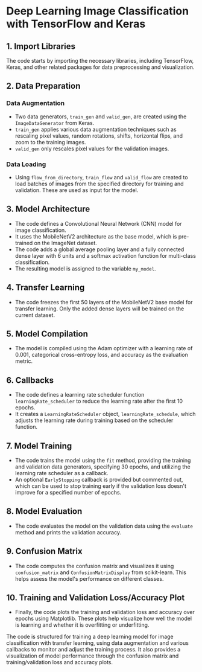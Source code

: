 # Deep Learning Image Classification with TensorFlow and Keras

## 1. Import Libraries

The code starts by importing the necessary libraries, including TensorFlow, Keras, and other related packages for data preprocessing and visualization.

## 2. Data Preparation

### Data Augmentation
- Two data generators, `train_gen` and `valid_gen`, are created using the `ImageDataGenerator` from Keras.
- `train_gen` applies various data augmentation techniques such as rescaling pixel values, random rotations, shifts, horizontal flips, and zoom to the training images.
- `valid_gen` only rescales pixel values for the validation images.

### Data Loading
- Using `flow_from_directory`, `train_flow` and `valid_flow` are created to load batches of images from the specified directory for training and validation. These are used as input for the model.

## 3. Model Architecture

- The code defines a Convolutional Neural Network (CNN) model for image classification.
- It uses the MobileNetV2 architecture as the base model, which is pre-trained on the ImageNet dataset.
- The code adds a global average pooling layer and a fully connected dense layer with 6 units and a softmax activation function for multi-class classification.
- The resulting model is assigned to the variable `my_model`.

## 4. Transfer Learning

- The code freezes the first 50 layers of the MobileNetV2 base model for transfer learning. Only the added dense layers will be trained on the current dataset.

## 5. Model Compilation

- The model is compiled using the Adam optimizer with a learning rate of 0.001, categorical cross-entropy loss, and accuracy as the evaluation metric.

## 6. Callbacks

- The code defines a learning rate scheduler function `learningRate_scheduler` to reduce the learning rate after the first 10 epochs.
- It creates a `LearningRateScheduler` object, `learningRate_schedule`, which adjusts the learning rate during training based on the scheduler function.

## 7. Model Training

- The code trains the model using the `fit` method, providing the training and validation data generators, specifying 30 epochs, and utilizing the learning rate scheduler as a callback.
- An optional `EarlyStopping` callback is provided but commented out, which can be used to stop training early if the validation loss doesn't improve for a specified number of epochs.

## 8. Model Evaluation

- The code evaluates the model on the validation data using the `evaluate` method and prints the validation accuracy.

## 9. Confusion Matrix

- The code computes the confusion matrix and visualizes it using `confusion_matrix` and `ConfusionMatrixDisplay` from scikit-learn. This helps assess the model's performance on different classes.

## 10. Training and Validation Loss/Accuracy Plot

- Finally, the code plots the training and validation loss and accuracy over epochs using Matplotlib. These plots help visualize how well the model is learning and whether it is overfitting or underfitting.

The code is structured for training a deep learning model for image classification with transfer learning, using data augmentation and various callbacks to monitor and adjust the training process. It also provides a visualization of model performance through the confusion matrix and training/validation loss and accuracy plots.
